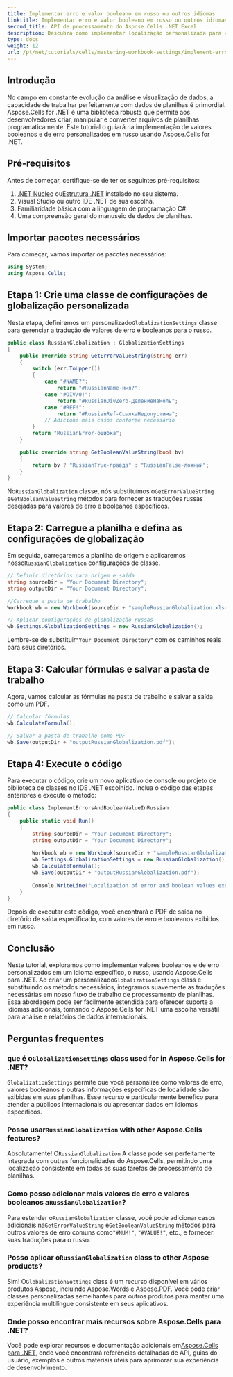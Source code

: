 ```yaml
---
title: Implementar erro e valor booleano em russo ou outros idiomas
linktitle: Implementar erro e valor booleano em russo ou outros idiomas
second_title: API de processamento do Aspose.Cells .NET Excel
description: Descubra como implementar localização personalizada para valores de erro e booleanos em russo usando Aspose.Cells para .NET. Este tutorial abrangente orienta você na criação de uma classe de configurações de globalização personalizada.
type: docs
weight: 12
url: /pt/net/tutorials/cells/mastering-workbook-settings/implement-error-and-boolean-value-in-russian-languages/
---
```

## Introdução

No campo em constante evolução da análise e visualização de dados, a capacidade de trabalhar perfeitamente com dados de planilhas é primordial. Aspose.Cells for .NET é uma biblioteca robusta que permite aos desenvolvedores criar, manipular e converter arquivos de planilhas programaticamente. Este tutorial o guiará na implementação de valores booleanos e de erro personalizados em russo usando Aspose.Cells for .NET.

## Pré-requisitos

Antes de começar, certifique-se de ter os seguintes pré-requisitos:

1. [.NET Núcleo](https://dotnet.microsoft.com/download) ou[Estrutura .NET](https://dotnet.microsoft.com/download/dotnet-framework) instalado no seu sistema.
2. Visual Studio ou outro IDE .NET de sua escolha.
3. Familiaridade básica com a linguagem de programação C#.
4. Uma compreensão geral do manuseio de dados de planilhas.

## Importar pacotes necessários

Para começar, vamos importar os pacotes necessários:

```csharp
using System;
using Aspose.Cells;
```

## Etapa 1: Crie uma classe de configurações de globalização personalizada

 Nesta etapa, definiremos um personalizado`GlobalizationSettings` classe para gerenciar a tradução de valores de erro e booleanos para o russo.

```csharp
public class RussianGlobalization : GlobalizationSettings
{
    public override string GetErrorValueString(string err)
    {
        switch (err.ToUpper())
        {
            case "#NAME?":
                return "#RussianName-имя?";
            case "#DIV/0!":
                return "#RussianDivZero-ДелениеНаНоль";
            case "#REF!":
                return "#RussianRef-СсылкаНедопустима";
            // Adicione mais casos conforme necessário
        }
        return "RussianError-ошибка";
    }

    public override string GetBooleanValueString(bool bv)
    {
        return bv ? "RussianTrue-правда" : "RussianFalse-ложный";
    }
}
```

 No`RussianGlobalization` classe, nós substituímos o`GetErrorValueString` e`GetBooleanValueString` métodos para fornecer as traduções russas desejadas para valores de erro e booleanos específicos.

## Etapa 2: Carregue a planilha e defina as configurações de globalização

 Em seguida, carregaremos a planilha de origem e aplicaremos nosso`RussianGlobalization` configurações de classe.

```csharp
// Definir diretórios para origem e saída
string sourceDir = "Your Document Directory";
string outputDir = "Your Document Directory";

//Carregue a pasta de trabalho
Workbook wb = new Workbook(sourceDir + "sampleRussianGlobalization.xlsx");

// Aplicar configurações de globalização russas
wb.Settings.GlobalizationSettings = new RussianGlobalization();
```

 Lembre-se de substituir`"Your Document Directory"` com os caminhos reais para seus diretórios.

## Etapa 3: Calcular fórmulas e salvar a pasta de trabalho

Agora, vamos calcular as fórmulas na pasta de trabalho e salvar a saída como um PDF.

```csharp
// Calcular fórmulas
wb.CalculateFormula();

// Salvar a pasta de trabalho como PDF
wb.Save(outputDir + "outputRussianGlobalization.pdf");
```

## Etapa 4: Execute o código

Para executar o código, crie um novo aplicativo de console ou projeto de biblioteca de classes no IDE .NET escolhido. Inclua o código das etapas anteriores e execute o método:

```csharp
public class ImplementErrorsAndBooleanValueInRussian 
{
    public static void Run()
    {
        string sourceDir = "Your Document Directory";
        string outputDir = "Your Document Directory";
        
        Workbook wb = new Workbook(sourceDir + "sampleRussianGlobalization.xlsx");
        wb.Settings.GlobalizationSettings = new RussianGlobalization();
        wb.CalculateFormula();
        wb.Save(outputDir + "outputRussianGlobalization.pdf");
        
        Console.WriteLine("Localization of error and boolean values executed successfully.");
    }
}
```

Depois de executar este código, você encontrará o PDF de saída no diretório de saída especificado, com valores de erro e booleanos exibidos em russo.

## Conclusão

 Neste tutorial, exploramos como implementar valores booleanos e de erro personalizados em um idioma específico, o russo, usando Aspose.Cells para .NET. Ao criar um personalizado`GlobalizationSettings` class e substituindo os métodos necessários, integramos suavemente as traduções necessárias em nosso fluxo de trabalho de processamento de planilhas. Essa abordagem pode ser facilmente estendida para oferecer suporte a idiomas adicionais, tornando o Aspose.Cells for .NET uma escolha versátil para análise e relatórios de dados internacionais.

## Perguntas frequentes

###  que é o`GlobalizationSettings` class used for in Aspose.Cells for .NET?

`GlobalizationSettings` permite que você personalize como valores de erro, valores booleanos e outras informações específicas de localidade são exibidas em suas planilhas. Esse recurso é particularmente benéfico para atender a públicos internacionais ou apresentar dados em idiomas específicos.

###  Posso usar`RussianGlobalization` with other Aspose.Cells features?

 Absolutamente! O`RussianGlobalization` A classe pode ser perfeitamente integrada com outras funcionalidades do Aspose.Cells, permitindo uma localização consistente em todas as suas tarefas de processamento de planilhas.

###  Como posso adicionar mais valores de erro e valores booleanos a`RussianGlobalization`?

 Para estender o`RussianGlobalization` classe, você pode adicionar casos adicionais na`GetErrorValueString` e`GetBooleanValueString` métodos para outros valores de erro comuns como`"#NUM!"`, `"#VALUE!"`, etc., e fornecer suas traduções para o russo.

###  Posso aplicar o`RussianGlobalization` class to other Aspose products?

 Sim! O`GlobalizationSettings` class é um recurso disponível em vários produtos Aspose, incluindo Aspose.Words e Aspose.PDF. Você pode criar classes personalizadas semelhantes para outros produtos para manter uma experiência multilíngue consistente em seus aplicativos.

### Onde posso encontrar mais recursos sobre Aspose.Cells para .NET?

 Você pode explorar recursos e documentação adicionais em[Aspose.Cells para .NET](https://reference.aspose.com/cells/net/), onde você encontrará referências detalhadas de API, guias do usuário, exemplos e outros materiais úteis para aprimorar sua experiência de desenvolvimento.